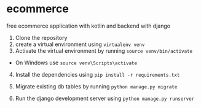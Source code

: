 # ecommerce
free ecommerce application with kotlin and backend with django

1. Clone the repository
2. create a virtual environment using `virtualenv venv`
3. Activate the virtual environment by running `source venv/bin/activate`

- On Windows use `source venv\Scripts\activate`

4. Install the dependencies using `pip install -r requirements.txt`

5. Migrate existing db tables by running `python manage.py migrate`

6. Run the django development server using `python manage.py runserver`

